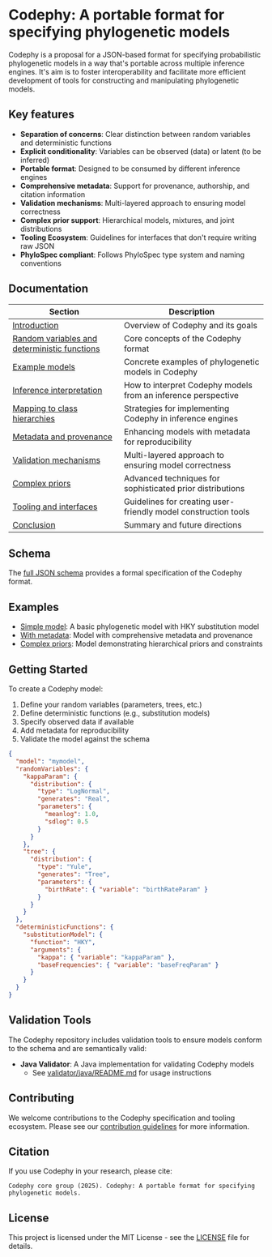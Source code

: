 # Codephy: A portable format for specifying phylogenetic models

Codephy is a proposal for a JSON-based format for specifying probabilistic phylogenetic models in a way that's portable across multiple inference engines. 
It's aim is to foster interoperability and facilitate more efficient development of tools for constructing and manipulating phylogenetic models.

## Key features

- **Separation of concerns**: Clear distinction between random variables and deterministic functions
- **Explicit conditionality**: Variables can be observed (data) or latent (to be inferred)
- **Portable format**: Designed to be consumed by different inference engines
- **Comprehensive metadata**: Support for provenance, authorship, and citation information
- **Validation mechanisms**: Multi-layered approach to ensuring model correctness
- **Complex prior support**: Hierarchical models, mixtures, and joint distributions
- **Tooling Ecosystem**: Guidelines for interfaces that don't require writing raw JSON
- **PhyloSpec compliant**: Follows PhyloSpec type system and naming conventions

## Documentation

| Section | Description |
|---------|-------------|
| [Introduction](docs/01-introduction.md) | Overview of Codephy and its goals |
| [Random variables and deterministic functions](docs/02-random-variables.md) | Core concepts of the Codephy format |
| [Example models](docs/03-example-models.md) | Concrete examples of phylogenetic models in Codephy |
| [Inference interpretation](docs/04-inference.md) | How to interpret Codephy models from an inference perspective |
| [Mapping to class hierarchies](docs/05-mapping.md) | Strategies for implementing Codephy in inference engines |
| [Metadata and provenance](docs/06-metadata.md) | Enhancing models with metadata for reproducibility |
| [Validation mechanisms](docs/07-validation.md) | Multi-layered approach to ensuring model correctness |
| [Complex priors](docs/08-complex-priors.md) | Advanced techniques for sophisticated prior distributions |
| [Tooling and interfaces](docs/09-tooling.md) | Guidelines for creating user-friendly model construction tools |
| [Conclusion](docs/10-conclusion.md) | Summary and future directions |

## Schema

The [full JSON schema](schema/codephy-schema.json) provides a formal specification of the Codephy format.

## Examples

- [Simple model](examples/simple-model.json): A basic phylogenetic model with HKY substitution model
- [With metadata](examples/with-metadata.json): Model with comprehensive metadata and provenance
- [Complex priors](examples/complex-priors.json): Model demonstrating hierarchical priors and constraints

## Getting Started

To create a Codephy model:

1. Define your random variables (parameters, trees, etc.)
2. Define deterministic functions (e.g., substitution models)
3. Specify observed data if available
4. Add metadata for reproducibility
5. Validate the model against the schema

```json
{
  "model": "mymodel",
  "randomVariables": {
    "kappaParam": {
      "distribution": {
        "type": "LogNormal",
        "generates": "Real",
        "parameters": {
          "meanlog": 1.0,
          "sdlog": 0.5
        }
      }
    },
    "tree": {
      "distribution": {
        "type": "Yule",
        "generates": "Tree",
        "parameters": {
          "birthRate": { "variable": "birthRateParam" }
        }
      }
    }
  },
  "deterministicFunctions": {
    "substitutionModel": {
      "function": "HKY",
      "arguments": {
        "kappa": { "variable": "kappaParam" },
        "baseFrequencies": { "variable": "baseFreqParam" }
      }
    }
  }
}
```

## Validation Tools

The Codephy repository includes validation tools to ensure models conform to the schema and are semantically valid:

- **Java Validator**: A Java implementation for validating Codephy models
  - See [validator/java/README.md](validator/java/README.md) for usage instructions

## Contributing

We welcome contributions to the Codephy specification and tooling ecosystem. 
Please see our [contribution guidelines](CONTRIBUTING.md) for more information.

## Citation

If you use Codephy in your research, please cite:

```
Codephy core group (2025). Codephy: A portable format for specifying phylogenetic models. 
```

## License

This project is licensed under the MIT License - see the [LICENSE](LICENSE) file for details.